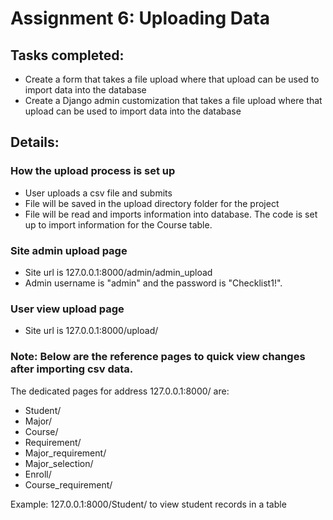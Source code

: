 # Assignment 6: Uploading Data

## Tasks completed:
- Create a form that takes a file upload where that upload can be used to import data into the database
- Create a Django admin customization that takes a file upload where that upload can be used to import data into the database

## Details:
### How the upload process is set up
- User uploads a csv file and submits
- File will be saved in the upload directory folder for the project
- File will be read and imports information into database. The code is set up to import information for the Course table.

### Site admin upload page
- Site url is 127.0.0.1:8000/admin/admin_upload
- Admin username is "admin" and the password is "Checklist1!".

### User view upload page
- Site url is 127.0.0.1:8000/upload/

### Note: Below are the reference pages to quick view changes after importing csv data.

The dedicated pages for address 127.0.0.1:8000/ are:
- Student/
- Major/
- Course/
- Requirement/
- Major_requirement/
- Major_selection/
- Enroll/
- Course_requirement/

Example: 127.0.0.1:8000/Student/ to view student records in a table
